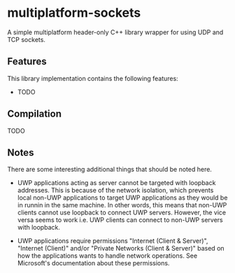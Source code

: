 # multiplatform-sockets
A simple multiplatform header-only C++ library wrapper for using UDP and TCP sockets.

## Features

This library implementation contains the following features:

- TODO

## Compilation

TODO

## Notes
There are some interesting additional things that should be noted here.

- UWP applications acting as server cannot be targeted with loopback addresses. This is
  because of the network isolation, which prevents local non-UWP applications to target
  UWP applications as they would be in runnin in the same machine. In other words, this
  means that non-UWP clients cannot use loopback to connect UWP servers. However, the
  vice versa seems to work i.e. UWP clients can connect to non-UWP servers with loopback.

- UWP applications require permissions "Internet (Client & Server)", "Internet (Client)"
  and/or "Private Networks (Client & Server)" based on how the applications wants to
  handle network operations. See Microsoft's documentation about these permissions.
